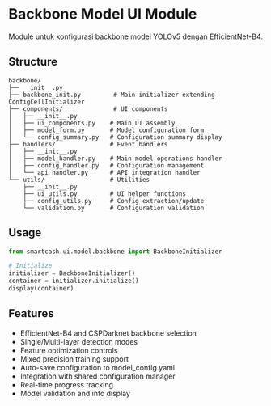 # Backbone Model UI Module

Module untuk konfigurasi backbone model YOLOv5 dengan EfficientNet-B4.

## Structure

```
backbone/
├── __init__.py
├── backbone_init.py         # Main initializer extending ConfigCellInitializer
├── components/              # UI components
│   ├── __init__.py
│   ├── ui_components.py    # Main UI assembly
│   ├── model_form.py       # Model configuration form
│   └── config_summary.py   # Configuration summary display
├── handlers/               # Event handlers
│   ├── __init__.py
│   ├── model_handler.py    # Main model operations handler
│   ├── config_handler.py   # Configuration management
│   └── api_handler.py      # API integration handler
└── utils/                  # Utilities
    ├── __init__.py
    ├── ui_utils.py         # UI helper functions
    ├── config_utils.py     # Config extraction/update
    └── validation.py       # Configuration validation
```

## Usage

```python
from smartcash.ui.model.backbone import BackboneInitializer

# Initialize
initializer = BackboneInitializer()
container = initializer.initialize()
display(container)
```

## Features

- EfficientNet-B4 and CSPDarknet backbone selection
- Single/Multi-layer detection modes
- Feature optimization controls
- Mixed precision training support
- Auto-save configuration to model_config.yaml
- Integration with shared configuration manager
- Real-time progress tracking
- Model validation and info display
